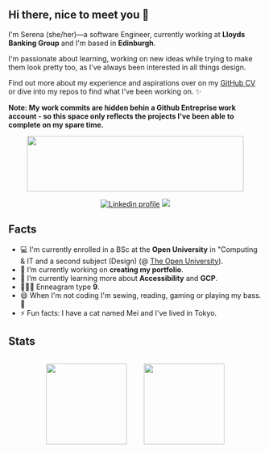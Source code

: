 ## Hi there, nice to meet you 👋 

I'm Serena (she/her)—a software Engineer, currently working at **Lloyds Banking Group** and I'm based in **Edinburgh**.

I'm passionate about learning, working on new ideas while trying to make them look pretty too, as I've always been interested in all things design.

Find out more about my experience and aspirations over on my [GitHub CV](https://github.com/serenabertozzi/cv) or dive into my repos to find what I've been working on. ✨

<b>Note: My work commits are hidden behin a Github Entreprise work account - so this space only reflects the projects I've been able to complete on my spare time.</b>

<div align="center">
<a href="https://www.16personalities.com/profiles/ec5d4f3a67d27"><img width="430" height="110" src="https://i.imgur.com/3IY2fVg.png"></a>

[![Linkedin profile](https://img.shields.io/badge/Linkedin-Serena%20Bertozzi-0077B5?style=social&logo=linkedin&?labelColor=fff)](http://linkedin.com/in/serenabertozzi) [![](https://img.shields.io/badge/Email-serenabertozzi%40protonmail.com-critical)](mailto:serenabertozzi@protonmail.com)
</div>

## Facts
- 💻 I'm currently enrolled in a BSc at the **Open University** in "Computing & IT and a second subject (Design) (@ [The Open University](https://www.open.ac.uk/courses/computing-it/degrees/bsc-computing-it-design-q67-citd)).
- 🔭 I’m currently working on **creating my portfolio**.
- 🌱 I’m currently learning more about **Accessibility** and **GCP**.
- 🧘🏻‍♀️ Enneagram type **9**.
- 😄 When I'm not coding I'm sewing, reading, gaming or playing my bass. 🎸
- ⚡ Fun facts: I have a cat named Mei and I've lived in Tokyo.

## Stats

<p align="center">
  <img height="160px" style="padding: 15px;" src="https://github-readme-stats.vercel.app/api?username=serenabertozzi&show_icons=true&theme=tokyonight" />  
  <img height="160px" style="padding: 15px;" src="https://github-readme-stats.vercel.app/api/top-langs/?username=serenabertozzi&layout=compact&theme=tokyonight" />
</p>

